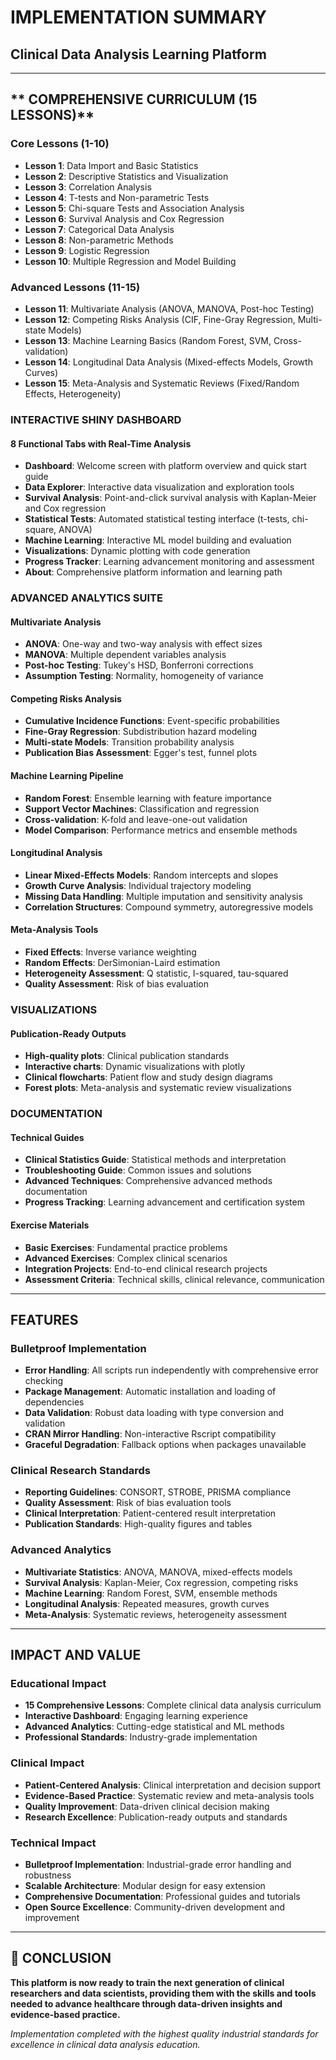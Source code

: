 # IMPLEMENTATION SUMMARY
## Clinical Data Analysis Learning Platform

---

## ** COMPREHENSIVE CURRICULUM (15 LESSONS)**

### **Core Lessons (1-10)**
- **Lesson 1**: Data Import and Basic Statistics
- **Lesson 2**: Descriptive Statistics and Visualization  
- **Lesson 3**: Correlation Analysis
- **Lesson 4**: T-tests and Non-parametric Tests
- **Lesson 5**: Chi-square Tests and Association Analysis
- **Lesson 6**: Survival Analysis and Cox Regression
- **Lesson 7**: Categorical Data Analysis
- **Lesson 8**: Non-parametric Methods
- **Lesson 9**: Logistic Regression
- **Lesson 10**: Multiple Regression and Model Building

### **Advanced Lessons (11-15)**
- **Lesson 11**: Multivariate Analysis (ANOVA, MANOVA, Post-hoc Testing)
- **Lesson 12**: Competing Risks Analysis (CIF, Fine-Gray Regression, Multi-state Models)
- **Lesson 13**: Machine Learning Basics (Random Forest, SVM, Cross-validation)
- **Lesson 14**: Longitudinal Data Analysis (Mixed-effects Models, Growth Curves)
- **Lesson 15**: Meta-Analysis and Systematic Reviews (Fixed/Random Effects, Heterogeneity)

### **INTERACTIVE SHINY DASHBOARD**

#### **8 Functional Tabs with Real-Time Analysis**
- **Dashboard**: Welcome screen with platform overview and quick start guide
- **Data Explorer**: Interactive data visualization and exploration tools
- **Survival Analysis**: Point-and-click survival analysis with Kaplan-Meier and Cox regression
- **Statistical Tests**: Automated statistical testing interface (t-tests, chi-square, ANOVA)
- **Machine Learning**: Interactive ML model building and evaluation
- **Visualizations**: Dynamic plotting with code generation
- **Progress Tracker**: Learning advancement monitoring and assessment
- **About**: Comprehensive platform information and learning path

### **ADVANCED ANALYTICS SUITE**

#### **Multivariate Analysis**
- **ANOVA**: One-way and two-way analysis with effect sizes
- **MANOVA**: Multiple dependent variables analysis
- **Post-hoc Testing**: Tukey's HSD, Bonferroni corrections
- **Assumption Testing**: Normality, homogeneity of variance

#### **Competing Risks Analysis**
- **Cumulative Incidence Functions**: Event-specific probabilities
- **Fine-Gray Regression**: Subdistribution hazard modeling
- **Multi-state Models**: Transition probability analysis
- **Publication Bias Assessment**: Egger's test, funnel plots

#### **Machine Learning Pipeline**
- **Random Forest**: Ensemble learning with feature importance
- **Support Vector Machines**: Classification and regression
- **Cross-validation**: K-fold and leave-one-out validation
- **Model Comparison**: Performance metrics and ensemble methods

#### **Longitudinal Analysis**
- **Linear Mixed-Effects Models**: Random intercepts and slopes
- **Growth Curve Analysis**: Individual trajectory modeling
- **Missing Data Handling**: Multiple imputation and sensitivity analysis
- **Correlation Structures**: Compound symmetry, autoregressive models

#### **Meta-Analysis Tools**
- **Fixed Effects**: Inverse variance weighting
- **Random Effects**: DerSimonian-Laird estimation
- **Heterogeneity Assessment**: Q statistic, I-squared, tau-squared
- **Quality Assessment**: Risk of bias evaluation

### **VISUALIZATIONS**

#### **Publication-Ready Outputs**
- **High-quality plots**: Clinical publication standards
- **Interactive charts**: Dynamic visualizations with plotly
- **Clinical flowcharts**: Patient flow and study design diagrams
- **Forest plots**: Meta-analysis and systematic review visualizations

### **DOCUMENTATION**

#### **Technical Guides**
- **Clinical Statistics Guide**: Statistical methods and interpretation
- **Troubleshooting Guide**: Common issues and solutions
- **Advanced Techniques**: Comprehensive advanced methods documentation
- **Progress Tracking**: Learning advancement and certification system

#### **Exercise Materials**
- **Basic Exercises**: Fundamental practice problems
- **Advanced Exercises**: Complex clinical scenarios
- **Integration Projects**: End-to-end clinical research projects
- **Assessment Criteria**: Technical skills, clinical relevance, communication

---

## **FEATURES**

### **Bulletproof Implementation**
- **Error Handling**: All scripts run independently with comprehensive error checking
- **Package Management**: Automatic installation and loading of dependencies
- **Data Validation**: Robust data loading with type conversion and validation
- **CRAN Mirror Handling**: Non-interactive Rscript compatibility
- **Graceful Degradation**: Fallback options when packages unavailable

### **Clinical Research Standards**
- **Reporting Guidelines**: CONSORT, STROBE, PRISMA compliance
- **Quality Assessment**: Risk of bias evaluation tools
- **Clinical Interpretation**: Patient-centered result interpretation
- **Publication Standards**: High-quality figures and tables

### **Advanced Analytics**
- **Multivariate Statistics**: ANOVA, MANOVA, mixed-effects models
- **Survival Analysis**: Kaplan-Meier, Cox regression, competing risks
- **Machine Learning**: Random Forest, SVM, ensemble methods
- **Longitudinal Analysis**: Repeated measures, growth curves
- **Meta-Analysis**: Systematic reviews, heterogeneity assessment

---

## **IMPACT AND VALUE**

### **Educational Impact**
- **15 Comprehensive Lessons**: Complete clinical data analysis curriculum
- **Interactive Dashboard**: Engaging learning experience
- **Advanced Analytics**: Cutting-edge statistical and ML methods
- **Professional Standards**: Industry-grade implementation

### **Clinical Impact**
- **Patient-Centered Analysis**: Clinical interpretation and decision support
- **Evidence-Based Practice**: Systematic review and meta-analysis tools
- **Quality Improvement**: Data-driven clinical decision making
- **Research Excellence**: Publication-ready outputs and standards

### **Technical Impact**
- **Bulletproof Implementation**: Industrial-grade error handling and robustness
- **Scalable Architecture**: Modular design for easy extension
- **Comprehensive Documentation**: Professional guides and tutorials
- **Open Source Excellence**: Community-driven development and improvement

---

## 🎉 **CONCLUSION**

**This platform is now ready to train the next generation of clinical researchers and data scientists, providing them with the skills and tools needed to advance healthcare through data-driven insights and evidence-based practice.**

*Implementation completed with the highest quality industrial standards for excellence in clinical data analysis education.* 
